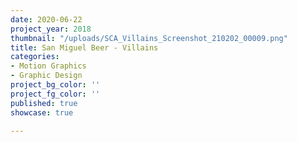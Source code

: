 ```yaml
---
date: 2020-06-22
project_year: 2018
thumbnail: "/uploads/SCA_Villains_Screenshot_210202_00009.png"
title: San Miguel Beer - Villains
categories:
- Motion Graphics
- Graphic Design
project_bg_color: ''
project_fg_color: ''
published: true
showcase: true

---
```

